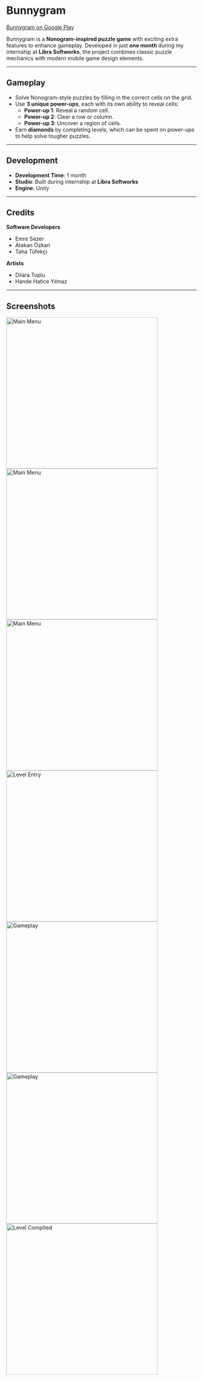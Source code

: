 # Bunnygram  

[Bunnygram on Google Play](https://play.google.com/store/apps/details?id=com.LibraInterns.Bunnygram)  

Bunnygram is a **Nonogram-inspired puzzle game** with exciting extra features to enhance gameplay. Developed in just **one month** during my internship at **Libra Softworks**, the project combines classic puzzle mechanics with modern mobile game design elements.  

---

##  Gameplay  

- Solve Nonogram-style puzzles by filling in the correct cells on the grid.  
- Use **3 unique power-ups**, each with its own ability to reveal cells:  
  - **Power-up 1**: Reveal a random cell.  
  - **Power-up 2**: Clear a row or column.  
  - **Power-up 3**: Uncover a region of cells.  
- Earn **diamonds** by completing levels, which can be spent on power-ups to help solve tougher puzzles.  

---

##  Development  

- **Development Time**: 1 month  
- **Studio**: Built during internship at **Libra Softworks**  
- **Engine**: Unity  

---

##  Credits  

**Software Developers**  
- Emre Sezer  
- Atakan Özkan  
- Taha Tüfekçi  

**Artists**  
- Dilara Toplu  
- Hande Hatice Yılmaz

---

##  Screenshots  

<img src="main-menu-1.png" alt="Main Menu" width="400"/>
<img src="main-menu-2.png" alt="Main Menu" width="400"/>
<img src="main-menu-3.png" alt="Main Menu" width="400"/>
<img src="level-entry.png" alt="Level Entry" width="400"/>
<img src="gameplay-1.png" alt="Gameplay" width="400"/>
<img src="gameplay-2.png" alt="Gameplay" width="400"/>
<img src="level-completed.png" alt="Level Complted" width="400"/>
